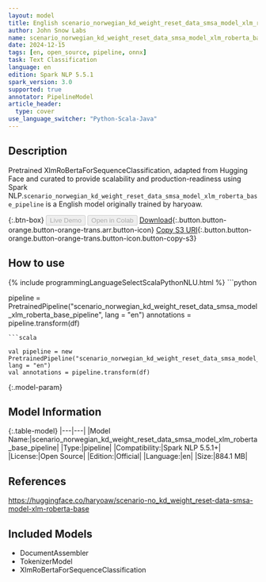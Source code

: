 ```yaml
---
layout: model
title: English scenario_norwegian_kd_weight_reset_data_smsa_model_xlm_roberta_base_pipeline pipeline XlmRoBertaForSequenceClassification from haryoaw
author: John Snow Labs
name: scenario_norwegian_kd_weight_reset_data_smsa_model_xlm_roberta_base_pipeline
date: 2024-12-15
tags: [en, open_source, pipeline, onnx]
task: Text Classification
language: en
edition: Spark NLP 5.5.1
spark_version: 3.0
supported: true
annotator: PipelineModel
article_header:
  type: cover
use_language_switcher: "Python-Scala-Java"
---
```


## Description

Pretrained XlmRoBertaForSequenceClassification, adapted from Hugging Face and curated to provide scalability and production-readiness using Spark NLP.`scenario_norwegian_kd_weight_reset_data_smsa_model_xlm_roberta_base_pipeline` is a English model originally trained by haryoaw.

{:.btn-box}
<button class="button button-orange" disabled>Live Demo</button>
<button class="button button-orange" disabled>Open in Colab</button>
[Download](https://s3.amazonaws.com/auxdata.johnsnowlabs.com/public/models/scenario_norwegian_kd_weight_reset_data_smsa_model_xlm_roberta_base_pipeline_en_5.5.1_3.0_1734250642405.zip){:.button.button-orange.button-orange-trans.arr.button-icon}
[Copy S3 URI](s3://auxdata.johnsnowlabs.com/public/models/scenario_norwegian_kd_weight_reset_data_smsa_model_xlm_roberta_base_pipeline_en_5.5.1_3.0_1734250642405.zip){:.button.button-orange.button-orange-trans.button-icon.button-copy-s3}

## How to use



<div class="tabs-box" markdown="1">
{% include programmingLanguageSelectScalaPythonNLU.html %}
```python

pipeline = PretrainedPipeline("scenario_norwegian_kd_weight_reset_data_smsa_model_xlm_roberta_base_pipeline", lang = "en")
annotations =  pipeline.transform(df)   

```
```scala

val pipeline = new PretrainedPipeline("scenario_norwegian_kd_weight_reset_data_smsa_model_xlm_roberta_base_pipeline", lang = "en")
val annotations = pipeline.transform(df)

```
</div>

{:.model-param}
## Model Information

{:.table-model}
|---|---|
|Model Name:|scenario_norwegian_kd_weight_reset_data_smsa_model_xlm_roberta_base_pipeline|
|Type:|pipeline|
|Compatibility:|Spark NLP 5.5.1+|
|License:|Open Source|
|Edition:|Official|
|Language:|en|
|Size:|884.1 MB|

## References

https://huggingface.co/haryoaw/scenario-no_kd_weight_reset-data-smsa-model-xlm-roberta-base

## Included Models

- DocumentAssembler
- TokenizerModel
- XlmRoBertaForSequenceClassification